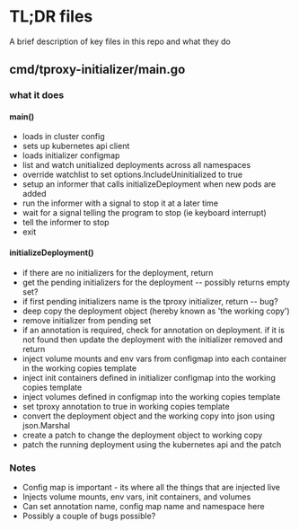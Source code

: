 # TL;DR files

A brief description of key files in this repo and what they do

## cmd/tproxy-initializer/main.go

### what it does

#### main()
- loads in cluster config
- sets up kubernetes api client
- loads initializer configmap
- list and watch unitialized deployments across all namespaces
- override watchlist to set options.IncludeUninitialized to true
- setup an informer that calls initializeDeployment when new pods are added
- run the informer with a signal to stop it at a later time
- wait for a signal telling the program to stop (ie keyboard interrupt)
- tell the informer to stop
- exit

#### initializeDeployment()
- if there are no initializers for the deployment, return
- get the pending initializers for the deployment -- possibly returns empty set?
- if first pending initializers name is the tproxy initializer, return -- bug?
- deep copy the deployment object (hereby known as 'the working copy')
- remove initializer from pending set
- if an annotation is required, check for annotation on deployment. if it is
  not found then update the deployment with the initializer removed and return
- inject volume mounts and env vars from configmap into each container in the working copies template
- inject init containers defined in initializer configmap into the working copies template
- inject volumes defined in configmap into the working copies template
- set tproxy annotation to true in working copies template
- convert the deployment object and the working copy into json using json.Marshal
- create a patch to change the deployment object to working copy
- patch the running deployment using the kubernetes api and the patch

### Notes

- Config map is important - its where all the things that are injected live
- Injects volume mounts, env vars, init containers, and volumes
- Can set annotation name, config map name and namespace here
- Possibly a couple of bugs possible?

